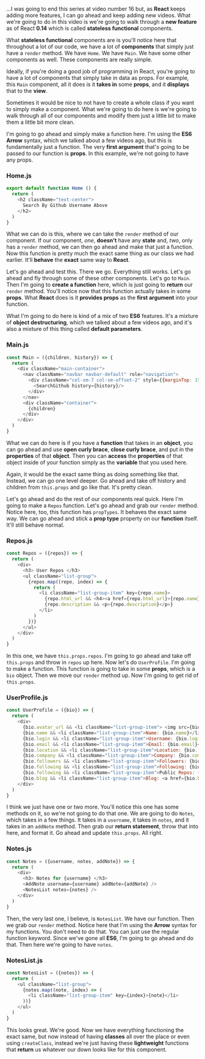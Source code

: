 ...I was going to end this series at video number 16 but, as **React** keeps adding more features, I can go ahead and keep adding new videos. What we're going to do in this video is we're going to walk through a **new feature** as of React **0.14** which is called **stateless functional** components.

What **stateless functional** components are is you'll notice here that throughout a lot of our code, we have a lot of **components** that simply just have a `render` method. We have `Home`. We have `Main`. We have some other components as well. These components are really simple.

Ideally, if you're doing a good job of programming in React, you're going to have a lot of components that simply take in data as props. For example, this `Main` component, all it does is it **takes in** some **props**, and it **displays** that to the **view**.

Sometimes it would be nice to not have to create a whole class if you want to simply make a component. What we're going to do here is we're going to walk through all of our components and modify them just a little bit to make them a little bit more clean.

I'm going to go ahead and simply make a function here. I'm using the **ES6 Arrow** syntax, which we talked about a few videos ago, but this is fundamentally just a function. The very **first argument** that's going to be passed to our function is **props**. In this example, we're not going to have any props.

### Home.js
``` javascript
export default function Home () {
  return (
    <h2 className="text-center">
      Search By Github Username Above
    </h2>
  )
}
```

What we can do is this, where we can take the `render` method of our component. If our component, *one*, **doesn't** have any **state** and, *two*, only has a `render` method, we can then go ahead and make that just a function. Now this function is pretty much the exact same thing as our class we had earlier. It'll **behave** the **exact** same way to **React**.

Let's go ahead and test this. There we go. Everything still works. Let's go ahead and fly through some of these other components. Let's go to `Main`. Then I'm going to **create a function** here, which is just going to **return** our `render` method. You'll notice now that this function actually takes in some **props**. What **React** does is it **provides props** as the **first argument** into your function.

What I'm going to do here is kind of a mix of two **ES6** features. It's a mixture of **object destructuring**, which we talked about a few videos ago, and it's also a mixture of this thing called **default parameters**.

### Main.js
``` javascript
const Main = ({children, history}) => {
  return (
    <div className="main-container">
      <nav className="navbar navbar-default" role="navigation">
        <div className="col-sm-7 col-sm-offset-2" style={{marginTop: 15}}>
          <SearchGithub history={history}/>
        </div>
      </nav>
      <div className="container">
        {children}
      </div>
    </div>
  )
}
```

What we can do here is if you have a **function** that takes in an **object**, you can go ahead and use **open curly brace**, **close curly brace**, and put in the **properties** of that **object**. Then you can **access** the **properties** of that object inside of your function simply as the **variable** that you used here.

Again, it would be the exact same thing as doing something like that. Instead, we can go one level deeper. Go ahead and take off history and children from `this.props` and go like that. It's pretty clean.

Let's go ahead and do the rest of our components real quick. Here I'm going to make a `Repos` function. Let's go ahead and grab our `render` method. Notice here, too, this function has `propTypes`. It behaves the exact same way. We can go ahead and stick a **prop type** property on our **function** itself. It'll still behave normal.

### Repos.js
``` javascript
const Repos = ({repos}) => {
  return (
    <div>
      <h3> User Repos </h3>
      <ul className="list-group">
        {repos.map((repo, index) => {
          return (
            <li className="list-group-item" key={repo.name}>
              {repo.html_url && <h4><a href={repo.html_url}>{repo.name}</a></h4>}
              {repo.description && <p>{repo.description}</p>}
            </li>
          )
        })}
      </ul>
    </div>
  )
}
```

In this one, we have `this.props.repos`. I'm going to go ahead and take off `this.props` and throw in `repos` up here. Now let's do `UserProfile`. I'm going to make a function. This function is going to take in some **props**, which is a `bio` object. Then we move our `render` method up. Now I'm going to get rid of `this.props`.

### UserProfile.js
``` javascript
const UserProfile = ({bio}) => {
  return (
    <div>
      {bio.avatar_url && <li className="list-group-item"> <img src={bio.avatar_url} className="img-rounded img-responsive"/></li>}
      {bio.name && <li className="list-group-item">Name: {bio.name}</li>}
      {bio.login && <li className="list-group-item">Username: {bio.login}</li>}
      {bio.email && <li className="list-group-item">Email: {bio.email}</li>}
      {bio.location && <li className="list-group-item">Location: {bio.location}</li>}
      {bio.company && <li className="list-group-item">Company: {bio.company}</li>}
      {bio.followers && <li className="list-group-item">Followers: {bio.followers}</li>}
      {bio.following && <li className="list-group-item">Following: {bio.following}</li>}
      {bio.following && <li className="list-group-item">Public Repos: {bio.public_repos}</li>}
      {bio.blog && <li className="list-group-item">Blog: <a href={bio.blog}> {bio.blog}</a></li>}
    </div>
  )
}
```

I think we just have one or two more. You'll notice this one has some methods on it, so we're not going to do that one. We are going to do `Notes`, which takes in a few things. It takes in a `username`, it takes in `notes`, and it takes in an `addNote` method. Then grab our **return statement**, throw that into here, and format it. Go ahead and update `this.props`. All right.

### Notes.js
```javascript
const Notes = ({username, notes, addNote}) => {
  return (
    <div>
      <h3> Notes for {username} </h3>
      <AddNote username={username} addNote={addNote} />
      <NotesList notes={notes} />
    </div>
  )
}
```

Then, the very last one, I believe, is `NotesList`. We have our function. Then we grab our `render` method. Notice here that I'm using the **Arrow** syntax for my functions. You don't need to do that. You can just use the regular function keyword. Since we've gone all **ES6**, I'm going to go ahead and do that. Then here we're going to have `notes`.

### NotesList.js
``` javascript
const NotesList = ({notes}) => {
  return (
    <ul className="list-group">
      {notes.map((note, index) => (
        <li className="list-group-item" key={index}>{note}</li>
      ))}
    </ul>
  )
}
```

This looks great. We're good. Now we have everything functioning the exact same, but now instead of having **classes** all over the place or even using `createClass`, instead we're just having these **lightweight** functions that **return** us whatever our down looks like for this component.
